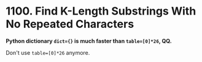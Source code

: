 # 1100. Find K-Length Substrings With No Repeated Characters

**Python dictionary `dict={}` is much faster than `table=[0]*26`, QQ.**

Don't use `table=[0]*26` anymore.
